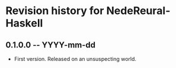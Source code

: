 # Revision history for NedeReural-Haskell

## 0.1.0.0  -- YYYY-mm-dd

* First version. Released on an unsuspecting world.
